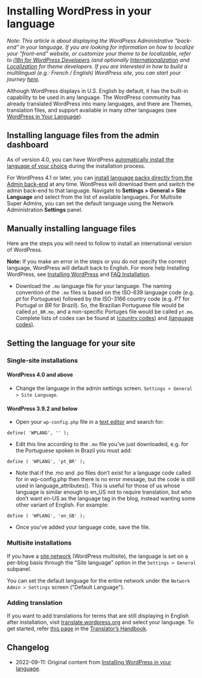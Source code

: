 # Installing WordPress in your language

_Note: This article is about displaying the WordPress Administrative "back-end" in your language. If you are looking for information on how to localize your "front-end" website, or customize your theme to be localizable, refer to [i18n for WordPress Developers](https://codex.wordpress.org/I18n_for_WordPress_Developers) (and optionally [Internationalization](https://developer.wordpress.org/themes/functionality/internationalization/) and [Localization](https://developer.wordpress.org/themes/functionality/localization/) for theme developers. If you are interested in how to build a multilingual (e.g.: French / English) WordPress site, you can start your journey [here](https://developer.wordpress.org/advanced-administration/wordpress/multilingual/)._

Although WordPress displays in U.S. English by default, it has the built-in capability to be used in any language. The WordPress community has already translated WordPress into many languages, and there are Themes, translation files, and support available in many other languages (see [WordPress in Your Language](/support/article/multilingual-wordpress/)).

## Installing language files from the admin dashboard

As of version 4.0, you can have WordPress [automatically install the language of your choice](https://make.wordpress.org/core/2014/09/05/language-chooser-in-4-0/) during the installation process.

For WordPress 4.1 or later, you can [install language packs directly from the Admin back-end](http://wplang.org/wordpress-4-1-install-language-packs-dashboard/) at any time. WordPress will download them and switch the admin back-end to that language. Navigate to **Settings > General > Site Language** and select from the list of available languages. For Multisite Super Admins, you can set the default language using the Network Administration **Settings** panel.

## Manually installing language files

Here are the steps you will need to follow to install an international version of WordPress.

**Note:** If you make an error in the steps or you do not specify the correct language, WordPress will default back to English. For more help Installing WordPress, see [Installing WordPress](/support/article/how-to-install-wordpress/) and [FAQ Installation](/support/article/faq-installation/).

* Download the `.mo` language file for your language. The naming convention of the `.mo` files is based on the ISO-639 language code (e.g. _pt_ for Portuguese) followed by the ISO-3166 country code (e.g. _PT_ for Portugal or _BR_ for Brazil). So, the Brazilian Portuguese file would be called `pt_BR.mo`, and a non-specific Portuges file would be called `pt.mo`. Complete lists of codes can be found at [(country codes)](http://www.gnu.org/software/gettext/manual/html_chapter/gettext_16.html#Country-Codes) and [(language codes)](http://www.gnu.org/software/gettext/manual/html_chapter/gettext_16.html#Language-Codes).

## Setting the language for your site

### Single-site installations

#### WordPress 4.0 and above

* Change the language in the admin settings screen. `Settings > General > Site Language`.

#### WordPress 3.9.2 and below

* Open your `wp-config.php` file in a [text editor](https://codex.wordpress.org/Glossary#Text_editor) and search for:

```
define( 'WPLANG', '' );
```

* Edit this line according to the `.mo` file you’ve just downloaded, e.g. for the Portuguese spoken in Brazil you must add:

```
define ( 'WPLANG', 'pt_BR' );
```

* Note that if the .mo and .po files don’t exist for a language code called for in wp-config.php then there is no error message, but the code is still used in language_attributes(). This is useful for those of us whose language is similar enough to en_US not to require translation, but who don’t want en-US as the language tag in the blog, instead wanting some other variant of English. For example:

```
define ( 'WPLANG', 'en_GB' );
```

* Once you’ve added your language code, save the file.

### Multisite installations

If you have a [site network](/support/article/create-a-network/) (WordPress multisite), the language is set on a per-blog basis through the "Site language" option in the `Settings > General` subpanel.

You can set the default language for the entire network under the `Network Admin > Settings` screen ("Default Language").

### Adding translation

If you want to add translations for terms that are still displaying in English after installation, visit [translate.wordpress.org](https://translate.wordpress.org) and select your language. To get started, refer [this page](https://make.wordpress.org/polyglots/handbook/tools/glotpress-translate-wordpress-org/) in the [Translator’s Handbook](https://make.wordpress.org/polyglots/handbook/).

## Changelog

- 2022-09-11: Original content from [Installing WordPress in your language](https://wordpress.org/support/article/installing-wordpress-in-your-language/).
